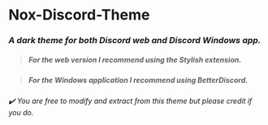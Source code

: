# Nox-Discord-Theme
### *A dark theme for both Discord web and Discord Windows app.*

>##### For the web version I recommend using the Stylish extension.

>##### For the Windows application I recommend using BetterDiscord.

###### :heavy_check_mark: *You are free to modify and extract from this theme but please credit if you do.*
